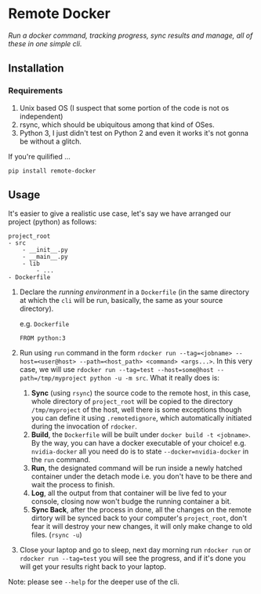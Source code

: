 # Remote Docker

*Run a docker command, tracking progress, sync results and manage, all of these in one simple cli.*

## Installation

### Requirements
1. Unix based OS (I suspect that some portion of the code is not os independent)
2. rsync, which should be ubiquitous among that kind of OSes.
3. Python 3, I just didn't test on Python 2 and even it works it's not gonna be without a glitch.

If you're quilified ...

```
pip install remote-docker
```

## Usage

It's easier to give a realistic use case, let's say we have arranged our project  (python) as follows:

```
project_root
- src
	- __init__.py
	- __main__.py
	- lib
		- ...
- Dockerfile
```


1. Declare the *running environment* in a `Dockerfile` (in the same directory at which the `cli` will be run, basically, the same as your source directory).
	
	e.g. `Dockerfile`
	
	```
	FROM python:3
	```

2. Run using `run` command in the form `rdocker run --tag=<jobname> --host=<user@host> --path=<host_path> <command> <args...>`. In this very case, we will use `rdocker run --tag=test --host=some@host --path=/tmp/myproject python -u -m src`. What it really does is:
	1. **Sync** (using `rsync`) the source code to the remote host, in this case, whole directory of `project_root` will be copied to the directory `/tmp/myproject` of the host, well there is some exceptions though you can define it using `.remotedignore`, which automatically initiated during the invocation of `rdocker`.
	2. **Build**, the `Dockerfile` will be built under `docker build -t <jobname>`. By the way, you can have a docker executable of your choice! e.g. `nvidia-docker` all you need do is to state `--docker=nvidia-docker` in the `run` command.
	3. **Run**, the designated command will be run inside a newly hatched container under the detach mode i.e. you don't have to be there and wait the process to finish.
	4. **Log**, all the output from that container will be live fed to your console, closing now won't budge the running container a bit.
	5. **Sync Back**, after the process in done, all the changes on the remote dirtory will be synced back to your computer's `project_root`, don't fear it will destroy your new changes, it will only make change to old files. (`rsync -u`)

3. Close your laptop and go to sleep, next day morning run `rdocker run` or `rdocker run --tag=test` you will see the progress, and if it's done you will get your results right back to your laptop.

Note: please see `--help` for the deeper use of the cli.